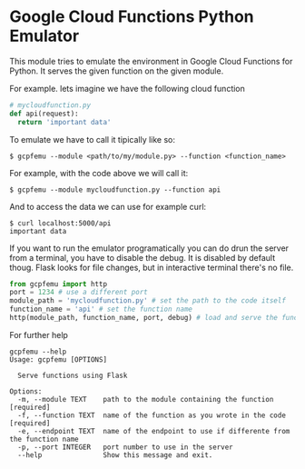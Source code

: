 # Google Cloud Functions Python Emulator

This module tries to emulate the environment in Google Cloud Functions for
Python. It serves the given function on the given module.

For example. lets imagine we have the following cloud function
```python
# mycloudfunction.py
def api(request):
  return 'important data'
```
To emulate we have to call it tipically like so:
```
$ gcpfemu --module <path/to/my/module.py> --function <function_name>
```
For example, with the code above we will call it:
```
$ gcpfemu --module mycloudfunction.py --function api
```
And to access the data we can use for example curl:
```
$ curl localhost:5000/api
important data
```

If you want to run the emulator programatically you can do drun the server 
from a terminal, you have to disable the debug. It is
disabled by default thoug. Flask looks for file changes, but in interactive
terminal there's no file.
```python
from gcpfemu import http 
port = 1234 # use a different port
module_path = 'mycloudfunction.py' # set the path to the code itself
function_name = 'api' # set the function name
http(module_path, function_name, port, debug) # load and serve the function
```
For further help
```
gcpfemu --help
Usage: gcpfemu [OPTIONS]

  Serve functions using Flask

Options:
  -m, --module TEXT    path to the module containing the function  [required]
  -f, --function TEXT  name of the function as you wrote in the code [required]
  -e, --endpoint TEXT  name of the endpoint to use if differente from the function name
  -p, --port INTEGER   port number to use in the server
  --help               Show this message and exit.
```
